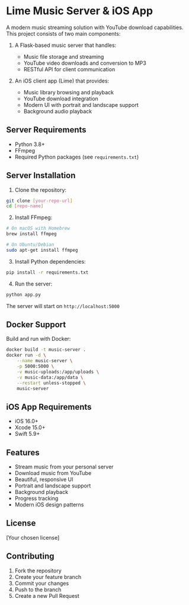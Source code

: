 # Lime Music Server & iOS App

A modern music streaming solution with YouTube download capabilities. This project consists of two main components:

1. A Flask-based music server that handles:
   - Music file storage and streaming
   - YouTube video downloads and conversion to MP3
   - RESTful API for client communication

2. An iOS client app (Lime) that provides:
   - Music library browsing and playback
   - YouTube download integration
   - Modern UI with portrait and landscape support
   - Background audio playback

## Server Requirements

- Python 3.8+
- FFmpeg
- Required Python packages (see `requirements.txt`)

## Server Installation

1. Clone the repository:
```bash
git clone [your-repo-url]
cd [repo-name]
```

2. Install FFmpeg:
```bash
# On macOS with Homebrew
brew install ffmpeg

# On Ubuntu/Debian
sudo apt-get install ffmpeg
```

3. Install Python dependencies:
```bash
pip install -r requirements.txt
```

4. Run the server:
```bash
python app.py
```

The server will start on `http://localhost:5000`

## Docker Support

Build and run with Docker:

```bash
docker build -t music-server .
docker run -d \
    --name music-server \
    -p 5000:5000 \
    -v music-uploads:/app/uploads \
    -v music-data:/app/data \
    --restart unless-stopped \
    music-server
```

## iOS App Requirements

- iOS 16.0+
- Xcode 15.0+
- Swift 5.9+

## Features

- Stream music from your personal server
- Download music from YouTube
- Beautiful, responsive UI
- Portrait and landscape support
- Background playback
- Progress tracking
- Modern iOS design patterns

## License

[Your chosen license]

## Contributing

1. Fork the repository
2. Create your feature branch
3. Commit your changes
4. Push to the branch
5. Create a new Pull Request 